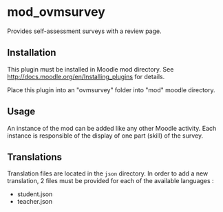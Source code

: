 # mod_ovmsurvey

Provides self-assessment surveys with a review page.

## Installation 

This plugin must be installed in Moodle mod directory.
See http://docs.moodle.org/en/Installing_plugins for details.

Place this plugin into an "ovmsurvey" folder into "mod" moodle directory. 

## Usage

An instance of the mod can be added like any other Moodle activity.
Each instance is responsible of the display of one part (skill) of the survey.

## Translations

Translation files are located in the `json` directory.
In order to add a new translation, 2 files must be provided for each of the available languages : 
- student.json
- teacher.json
